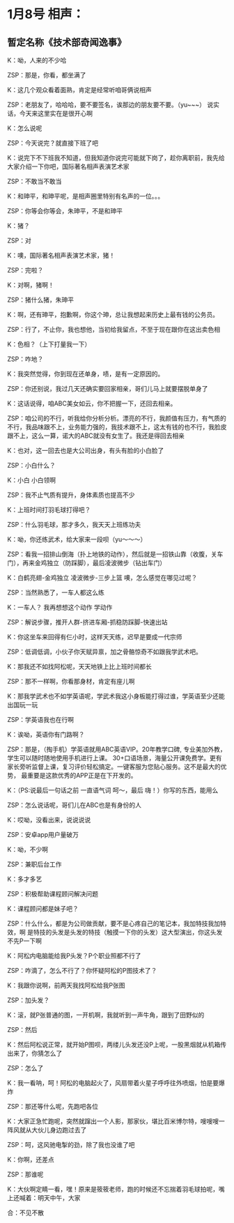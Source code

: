 # 1月8号 相声：

## 暂定名称《技术部奇闻逸事》

K：呦，人来的不少哈

ZSP：那是，你看，都坐满了

K：这几个观众看着面熟，肯定是经常听咱哥俩说相声

ZSP：老朋友了，哈哈哈，要不要签名，诶那边的朋友要不要。（yu~~~）
说实话，今天来这里实在是很开心啊

K：怎么说呢

ZSP：今天说完？就直接下班了吧

K：说完下不下班我不知道，但我知道你说完可能就下岗了，趁你离职前，我先给大家介绍一下你吧，国际著名相声表演艺术家

ZSP：不敢当不敢当

K：和珅平，和珅平呢，是相声圈里特别有名声的一位。。。

ZSP：你等会你等会，朱珅平，不是和珅平

K：猪？

ZSP：对

K：噢，国际著名相声表演艺术家，猪！

ZSP：完啦？

K：对啊，猪啊！

ZSP：猪什么猪，朱珅平

K：啊，还有珅平，抱歉啊，你这个珅，总让我想起来历史上最有钱的公务员。

ZSP：行了，不止你，我也想他，当初给我留点，不至于现在跟你在这出卖色相

K：色相？（上下打量我一下）

ZSP：咋地？

K：我突然觉得，你到现在还单身，啧，是有一定原因的。

ZSP：你还别说，我过几天还确实要回家相亲，哥们儿马上就要摆脱单身了

K：这话说得，咱ABC美女如云，你不把握一下，还回去相亲。

ZSP：咱公司的不行，听我给你分析分析。漂亮的不行，我颜值有压力，有气质的不行，我品味跟不上，业务能力强的，我技术跟不上，这太有钱的也不行，我脸皮跟不上，这么一算，诺大的ABC就没有女生了。我还是得回去相亲

K：也对，这一回去也是大公司出身，有头有脸的小白脸了

ZSP：小白什么？

K：小白 小白领啊

ZSP：我不止气质有提升，身体素质也提高不少

K：上班时间打羽毛球打得吧？

ZSP：什么羽毛球，那才多久，我天天上班练功夫

K：呦，你还练武术，给大家来一段呗（yu～～～）

ZSP：看我一招排山倒海（扑上地铁的动作），然后就是一招铁山靠（收腹，关车门），再来金鸡独立（防踩脚），最后凌波微步（钻出车门）

K：白鹤亮翅-金鸡独立 凌波微步-三步上篮 噢，怎么感觉在哪见过呢？

ZSP：当然熟悉了，一车人都这么练

K：一车人？ 我再想想这个动作 学动作

ZSP：解说步骤，推开人群-挤进车厢-抓稳防踩脚-快速出站

K：你这坐车来回得有仨小时，这样天天练，迟早是要成一代宗师

ZSP：低调低调，小伙子你天赋异禀，加之骨骼惊奇不如跟我学武术吧。

K：那我还不如找阿松呢，天天地铁上比上班时间都长

ZSP：那不一样啊，你看那身材，肯定有座儿啊

K：那我学武术也不如学英语呢，学武术我这小身板能打得过谁，学英语至少还能出国玩一玩

ZSP：学英语我也在行啊

K：诶呦，英语你有门路啊？

ZSP：那是，（掏手机）学英语就用ABC英语VIP。20年教学口碑, 专业美加外教，学生可以随时随地使用手机进行上课。
30+口语场景，海量公开课免费学。更有家长旁听监督上课，复习评价轻松搞定。一键客服为您贴心服务。这不是最大的优势，
最重要是这款优秀的APP正是在下开发的。

K：（PS:说最后一句话之前 一直语气词 呵～，最后 嗨！）你写的东西，能用么

ZSP：怎么说话呢，哥们儿在ABC也是有身份的人

K：哎呦，没看出来，说说说说

ZSP：安卓app用户量破万

K：呦，不少啊

ZSP：兼职后台工作

K：多才多艺

ZSP：积极帮助课程顾问解决问题

K：课程顾问都是妹子吧？

ZSP：什么什么，都是为公司做贡献，要不是心疼自己的笔记本，我加特技我加特效，啊 是特技的头发是头发的特技（触摸一下你的头发）这大型演出，你这头发不先P一下啊

K：阿松内电脑能给我P头发？P个职业照都不行了

ZSP：咋滴了，怎么不行了？你怀疑阿松的P图技术了？

K：我跟你说啊，前两天我找阿松给我P张图

ZSP：加头发？

K：滚，就P张普通的图，一开机啊，我就听到一声牛角，跟到了田野似的

ZSP：然后

K：然后阿松说正常，就开始P图呗，两缕儿头发还没P上呢，一股黑烟就从机箱传出来了，你猜怎么了

ZSP：怎么了

K：我一看呐，呵！阿松的电脑起火了，风扇带着火星子呼呼往外喷烟，怕是要爆炸

ZSP：那还等什么呢，先跑吧各位

K：大家正急忙跑呢，突然就蹿出一个人影，那家伙，堪比百米博尔特，嗖嗖嗖一阵风就从大伙儿身边跑过去了

ZSP：呵，这风驰电掣的劲，除了我也没谁了吧

K：你啊，还差点

ZSP：那谁呢

K：大伙啊定睛一看，嘿！原来是筱筱老师，跑的时候还不忘揣着羽毛球拍呢，嘴上还喊着：明天中午，大家

合：不见不散
